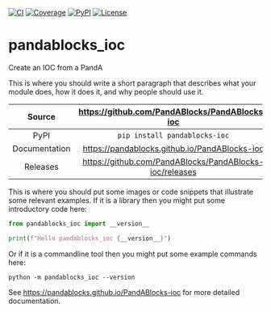 [![CI](https://github.com/PandABlocks/PandABlocks-ioc/actions/workflows/ci.yml/badge.svg)](https://github.com/PandABlocks/PandABlocks-ioc/actions/workflows/ci.yml)
[![Coverage](https://codecov.io/gh/PandABlocks/PandABlocks-ioc/branch/main/graph/badge.svg)](https://codecov.io/gh/PandABlocks/PandABlocks-ioc)
[![PyPI](https://img.shields.io/pypi/v/pandablocks-ioc.svg)](https://pypi.org/project/pandablocks-ioc)
[![License](https://img.shields.io/badge/License-Apache%202.0-blue.svg)](https://opensource.org/licenses/Apache-2.0)

# pandablocks_ioc

Create an IOC from a PandA

This is where you should write a short paragraph that describes what your module does,
how it does it, and why people should use it.

Source          | <https://github.com/PandABlocks/PandABlocks-ioc>
:---:           | :---:
PyPI            | `pip install pandablocks-ioc`
Documentation   | <https://pandablocks.github.io/PandABlocks-ioc>
Releases        | <https://github.com/PandABlocks/PandABlocks-ioc/releases>

This is where you should put some images or code snippets that illustrate
some relevant examples. If it is a library then you might put some
introductory code here:

```python
from pandablocks_ioc import __version__

print(f"Hello pandablocks_ioc {__version__}")
```

Or if it is a commandline tool then you might put some example commands here:

```
python -m pandablocks_ioc --version
```

<!-- README only content. Anything below this line won't be included in index.md -->

See https://pandablocks.github.io/PandABlocks-ioc for more detailed documentation.
